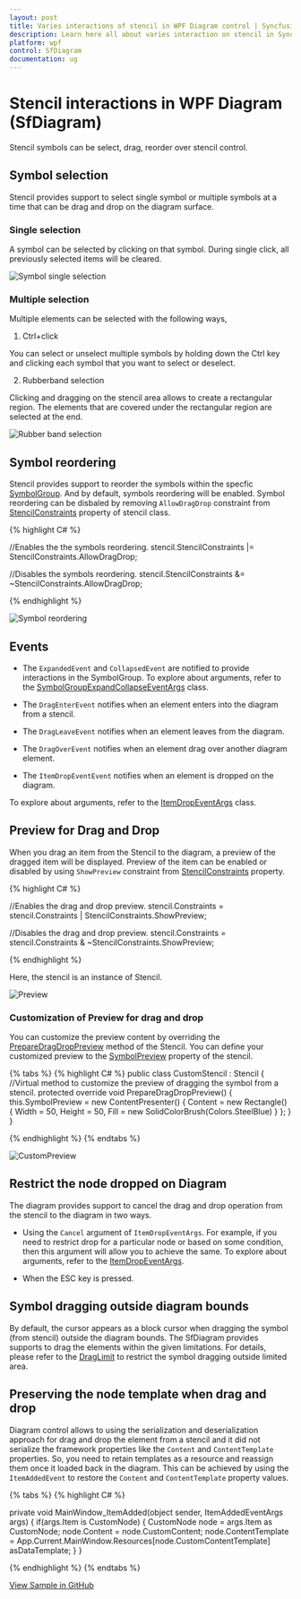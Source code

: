 ```yaml
---
layout: post
title: Varies interactions of stencil in WPF Diagram control | Syncfusion
description: Learn here all about varies interaction on stencil in Syncfusion WPF Diagram (SfDiagram) control ports.
platform: wpf
control: SfDiagram
documentation: ug
---
```


# Stencil interactions in WPF Diagram (SfDiagram)

Stencil symbols can be select, drag, reorder over stencil control.

## Symbol selection

Stencil provides support to select single symbol or multiple symbols at a time that can be drag and drop on the diagram surface.

### Single selection

A symbol can be selected by clicking on that symbol. During single click, all previously selected items will be cleared.

![Symbol single selection](Stencil_images/SymbolSingleSelection.png)

### Multiple selection

Multiple elements can be selected with the following ways,

1. Ctrl+click

You can select or unselect multiple symbols by holding down the Ctrl key and clicking each symbol that you want to select or deselect.

2. Rubberband selection

Clicking and dragging on the stencil area allows to create a rectangular region. The elements that are covered under the rectangular region are selected at the end.

![Rubber band selection](Stencil_images/SymbolRubberbandSelection.gif)

## Symbol reordering

Stencil provides support to reorder the symbols within the specfic [SymbolGroup](https://help.syncfusion.com/cr/wpf/Syncfusion.UI.Xaml.Diagram.Stencil.SymbolGroup.html). And by default, symbols reordering will be enabled. Symbol reordering can be disbaled by removing `AllowDragDrop` constraint from
[StencilConstraints](https://help.syncfusion.com/cr/wpf/Syncfusion.UI.Xaml.Diagram.StencilConstraints.html) property of stencil class.

{% highlight C# %}

//Enables the the symbols reordering.
stencil.StencilConstraints |= StencilConstraints.AllowDragDrop;

//Disables the symbols reordering.
stencil.StencilConstraints &= ~StencilConstraints.AllowDragDrop;

{% endhighlight %}

![Symbol reordering](Stencil_images/SymbolReordering.gif)

## Events

* The `ExpandedEvent` and `CollapsedEvent` are notified to provide interactions in the SymbolGroup. To explore about arguments, refer to the [SymbolGroupExpandCollapseEventArgs](https://help.syncfusion.com/cr/wpf/Syncfusion.UI.Xaml.Diagram.Stencil.SymbolGroupExpandCollapseEventArgs.html) class.

* The `DragEnterEvent` notifies when an element enters into the diagram from a stencil.
* The `DragLeaveEvent` notifies when an element leaves from the diagram.
* The `DragOverEvent` notifies when an element drag over another diagram element.
* The `ItemDropEventEvent` notifies when an element is dropped on the diagram. 

To explore about arguments, refer to the [ItemDropEventArgs](https://help.syncfusion.com/cr/wpf/Syncfusion.UI.Xaml.Diagram.ItemDropEventArgs.html) class.

## Preview for Drag and Drop

When you drag an item from the Stencil to the diagram, a preview of the dragged item will be displayed. Preview of the item can be enabled or disabled by using `ShowPreview` constraint from [StencilConstraints](https://help.syncfusion.com/cr/wpf/Syncfusion.UI.Xaml.Diagram.StencilConstraints.html) property.

{% highlight C# %}

//Enables the drag and drop preview.
stencil.Constraints = stencil.Constraints | StencilConstraints.ShowPreview;

//Disables the drag and drop preview.
stencil.Constraints = stencil.Constraints & ~StencilConstraints.ShowPreview;

{% endhighlight %}

Here, the stencil is an instance of Stencil.

![Preview](Stencil_images/Stencil_img14.PNG)

### Customization of Preview for drag and drop

You can customize the preview content by overriding the [PrepareDragDropPreview](https://help.syncfusion.com/cr/wpf/Syncfusion.UI.Xaml.Diagram.Stencil.Stencil.html#Syncfusion_UI_Xaml_Diagram_Stencil_Stencil_PrepareDragDropPreview) method of the Stencil. You can define your customized preview to the [SymbolPreview](https://help.syncfusion.com/cr/wpf/Syncfusion.UI.Xaml.Diagram.Stencil.Stencil.html#Syncfusion_UI_Xaml_Diagram_Stencil_Stencil_SymbolPreview) property of the stencil.

{% tabs %}
{% highlight C# %}
public class CustomStencil : Stencil
{
    //Virtual method to customize the preview of dragging the symbol from a stencil.
    protected override void PrepareDragDropPreview()
    {
        this.SymbolPreview = new ContentPresenter()
        {
            Content = new Rectangle()
            {
                Width = 50,
                Height = 50,
                Fill = new SolidColorBrush(Colors.SteelBlue)
            }
        };
    }
}

{% endhighlight %}
{% endtabs %}

![CustomPreview](Stencil_images/Stencil_img16.jpeg)

## Restrict the node dropped on Diagram

The diagram provides support to cancel the drag and drop operation from the stencil to the diagram in two ways.
* Using the `Cancel` argument of `ItemDropEventArgs`. For example, if you need to restrict drop for a particular node or based on some condition, then this argument will allow you to achieve the same. To explore about arguments, refer to the [ItemDropEventArgs](https://help.syncfusion.com/cr/wpf/Syncfusion.UI.Xaml.Diagram.ItemDropEventArgs.html).
 
* When the ESC key is pressed.

## Symbol dragging outside diagram bounds

By default, the cursor appears as a block cursor when dragging the symbol (from stencil) outside the diagram bounds. The SfDiagram provides supports to drag the elements within the given limitations. For details, please refer to the [DragLimit](https://help.syncfusion.com/wpf/diagram/scroll-settings/draglimit) to restrict the symbol dragging outside limited area.

## Preserving the node template when drag and drop

Diagram control allows to using the serialization and deserialization approach for drag and drop the element from a stencil and it did not serialize the framework properties like the `Content` and `ContentTemplate` properties. So, you need to retain templates as a resource and reassign them once it loaded back in the diagram. This can be achieved by using the `ItemAddedEvent` to restore the `Content` and `ContentTemplate` property values.

{% tabs %}
{% highlight C# %}

private void MainWindow_ItemAdded(object sender, ItemAddedEventArgs args) 
{ 
    if(args.Item is CustomNode) 
    { 
        CustomNode node = args.Item as CustomNode; 
        node.Content = node.CustomContent; 
        node.ContentTemplate = App.Current.MainWindow.Resources[node.CustomContentTemplate] asDataTemplate; 
    } 
} 

{% endhighlight %}
{% endtabs %}

[View Sample in GitHub](https://github.com/SyncfusionExamples/WPF-Diagram-Examples/tree/master/Samples/Stencil/Stencil%20Drag%20Drop%20Template)